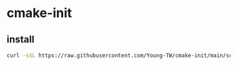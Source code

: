 # cmake-init

## install

```sh
curl -sSL https://raw.githubusercontent.com/Young-TW/cmake-init/main/script/install.sh | bash
```
